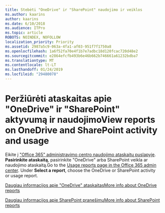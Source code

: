 ```yaml
---
title: Stebėti "OneDrive" ir "SharePoint" naudojimo ir veiklos
ms.author: kaarins
author: kaarins
ms.date: 6/10/2018
ms.audience: ITPro
ms.topic: article
ROBOTS: NOINDEX, NOFOLLOW
localization_priority: Priority
ms.assetid: 2987a5c9-063a-4fa1-af03-951f7f1750a8
ms.openlocfilehash: 1a6f52fa70e4f1b7e7adbc18d120fcac720d48e2
ms.sourcegitcommit: e2864efcfb493b6e46b662b746661a61232bdba7
ms.translationtype: MT
ms.contentlocale: lt-LT
ms.lasthandoff: 01/24/2019
ms.locfileid: "29480078"
---
```

# <a name="view-reports-on-onedrive-and-sharepoint-activity-and-usage"></a><span data-ttu-id="99e27-102">Peržiūrėti ataskaitas apie "OneDrive" ir "SharePoint" aktyvumą ir naudojimo</span><span class="sxs-lookup"><span data-stu-id="99e27-102">View reports on OneDrive and SharePoint activity and usage</span></span>

<span data-ttu-id="99e27-p101">Eikite į ["Office 365" administravimo centro naudojimo ataskaitų puslapyje](https://admin.microsoft.com/AdminPortal/Home). **Pasirinkite ataskaitą**, pasirinkite "OneDrive" arba SharePoint veikla ar naudojimo ataskaitą.</span><span class="sxs-lookup"><span data-stu-id="99e27-p101">Go to the [Usage reports page in the Office 365 admin center](https://admin.microsoft.com/AdminPortal/Home). Under **Select a report**, choose the OneDrive or SharePoint activity or usage report.</span></span> 
  
[<span data-ttu-id="99e27-105">Daugiau informacijos apie "OneDrive" ataskaitas</span><span class="sxs-lookup"><span data-stu-id="99e27-105">More info about OneDrive reports</span></span>](https://go.microsoft.com/fwlink/?linkid=875239)
  
[<span data-ttu-id="99e27-106">Daugiau informacijos apie SharePoint pranešimų</span><span class="sxs-lookup"><span data-stu-id="99e27-106">More info about SharePoint reports</span></span>](https://go.microsoft.com/fwlink/?linkid=875240)
  

